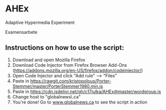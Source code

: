 # AHEx
Adaptive Hypermedia Experiment

Examensarbete

## Instructions on how to use the script:
1. Download and open Mozilla Firefox
2. Download Code Injector from Firefox Browser Add-Ons (https://addons.mozilla.org/en-US/firefox/addon/codeinjector/)
3. Open Code Injector and click "Add rule" --> "Files"
4. Paste in https://rawgit.com/kristopolous/Porter-Stemmer/master/PorterStemmer1980.min.js
5. Paste in https://cdn.jsdelivr.net/gh/c17julka/AHEx@master/wordgroup.js
6. Change host to "globalnews\\.ca"
7. You're done! Go to www.globalnews.ca to see the script in action
